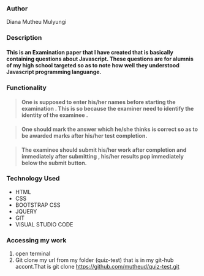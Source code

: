 ### Author
Diana Mutheu Mulyungi

### Description
#### This is an Examination paper that I have created  that is basically containing questions about Javascript. These questions are for alumnis of my high school targeted so as to note how well they understood Javascript programming languange.

### Functionality

 >#### One is supposed to enter his/her names before starting the examination . This is so because the examiner need to identify the identity of the examinee .

>#### One should mark the answer which he/she thinks is correct so as to be awarded marks after his/her test completion.

>#### The examinee should submit his/her work after completion and immediately after submitting , his/her results pop immediately below the submit button.

### Technology Used
* HTML
* CSS
* BOOTSTRAP CSS
* JQUERY
* GIT 
* VISUAL STUDIO CODE

### Accessing my work
1. open terminal
2. Git clone my url from my folder (quiz-test) that is in  my git-hub accont.That is git clone https://github.com/mutheud/quiz-test.git

 

